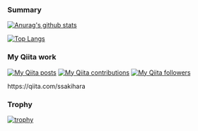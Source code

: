 ### Summary
[![Anurag's github stats](https://github-readme-stats.vercel.app/api?username=ssakihara)](https://github.com/anuraghazra/github-readme-stats)

[![Top Langs](https://github-readme-stats.vercel.app/api/top-langs/?username=ssakihara)](https://github.com/anuraghazra/github-readme-stats)

### My Qiita work
</div>
<p><a href="http://qiita.com/ssakihara"><img src="https://qiita-badge.apiapi.app/s/ssakihara/posts.svg" alt="My Qiita posts"></a>
<a href="http://qiita.com/ssakihara"><img src="https://qiita-badge.apiapi.app/s/ssakihara/contributions.svg" alt="My Qiita contributions"></a>
<a href="http://qiita.com/ssakihara"><img src="https://qiita-badge.apiapi.app/s/ssakihara/followers.svg" alt="My Qiita followers"></a></p>
https://qiita.com/ssakihara
</div>

### Trophy

<p><a href="https://github.com/ryo-ma/github-profile-trophy"><img src="https://github-profile-trophy.vercel.app/?username=ssakihara" alt="trophy"></a></p>
